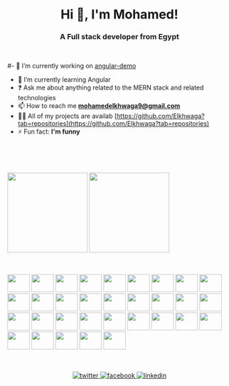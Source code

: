 <h1 align="center">Hi 👋, I'm Mohamed!</h1>
<h3 align="center">A Full stack developer from Egypt</h3>
<br/>

#- 🔭 I’m currently working on [angular-demo](https://github.com/Elkhwaga/angular-demo)
- 🌱 I’m currently learning Angular
- ❓ Ask me about anything related to the MERN stack and related technologies
- 📫 How to reach me **mohamedelkhwaga9@gmail.com**
- 👨‍💻 All of my projects are availab [https://github.com/Elkhwaga?tab=repositories](https://github.com/Elkhwaga?tab=repositories)
- ⚡ Fun fact: **I'm funny**
<br/>

##
<br/>
<div>
  <img height="180em" src="https://github-readme-stats.vercel.app/api?username=Elkhwaga&show_icons=true&theme=react&include_all_commits=false&count_private=false&layout=compact&hide_border=true" />
  
  <img height="180em" src="https://github-readme-stats.vercel.app/api/top-langs/?username=Elkhwaga&theme=react&hide_border=true&include_all_commits=false&count_private=false&layout=compact" style="margin-left: auto" />
</div>

##
<br/>
<div style="display: inline_block">
  <img width="50" height="40" src="https://cdn.jsdelivr.net/gh/devicons/devicon/icons/cplusplus/cplusplus-original.svg" />
  
  <img width="50" height="40" src="https://cdn.jsdelivr.net/gh/devicons/devicon/icons/nodejs/nodejs-original.svg" />
  <img width="50" height="40" src="https://cdn.jsdelivr.net/gh/devicons/devicon/icons/express/express-original.svg" />
  
  <img width="50" height="40" src="https://cdn.jsdelivr.net/gh/devicons/devicon/icons/javascript/javascript-original.svg" />
  <img width="50" height="40" src="https://cdn.jsdelivr.net/gh/devicons/devicon/icons/jquery/jquery-plain-wordmark.svg" />
  <img width="50" height="40" src="https://cdn.jsdelivr.net/gh/devicons/devicon/icons/typescript/typescript-original.svg" />
  
  <img width="50" height="40" src="https://cdn.jsdelivr.net/gh/devicons/devicon/icons/react/react-original.svg" />
  <img width="50" height="40" src="https://cdn.jsdelivr.net/gh/devicons/devicon/icons/materialui/materialui-original.svg" />
  <img width="50" height="40" src="https://cdn.jsdelivr.net/gh/devicons/devicon/icons/redux/redux-original.svg" />
  <img width="50" height="40" src="https://cdn.jsdelivr.net/gh/devicons/devicon/icons/angularjs/angularjs-original.svg" />
  
  <img width="50" height="40" src="https://cdn.jsdelivr.net/gh/devicons/devicon/icons/jasmine/jasmine-plain.svg" />
  <img width="50" height="40" src="https://cdn.jsdelivr.net/gh/devicons/devicon/icons/jest/jest-plain.svg" />
  
   <img width="50" height="40" src="https://cdn.jsdelivr.net/gh/devicons/devicon/icons/mysql/mysql-plain-wordmark.svg" /> 
  <img width="50" height="40" src="https://cdn.jsdelivr.net/gh/devicons/devicon/icons/postgresql/postgresql-original.svg" />
  <img width="50" height="40" src="https://cdn.jsdelivr.net/gh/devicons/devicon/icons/wordpress/wordpress-plain.svg" />
  
  <img width="50" height="40" src="https://cdn.jsdelivr.net/gh/devicons/devicon/icons/html5/html5-original.svg" />
  <img width="50" height="40" src="https://cdn.jsdelivr.net/gh/devicons/devicon/icons/css3/css3-original.svg" />
  <img width="50" height="40" src="https://cdn.jsdelivr.net/gh/devicons/devicon/icons/sass/sass-original.svg" />
  
  <img width="50" height="40" src="https://cdn.jsdelivr.net/gh/devicons/devicon/icons/mongodb/mongodb-original-wordmark.svg" />
  <img width="50" height="40" src="https://cdn.jsdelivr.net/gh/devicons/devicon/icons/firebase/firebase-plain.svg" />
  <img width="50" height="40" src="https://cdn.jsdelivr.net/gh/devicons/devicon/icons/graphql/graphql-plain.svg" />
  
  <img width="50" height="40" src="https://cdn.jsdelivr.net/gh/devicons/devicon/icons/linux/linux-original.svg" />
  <img width="50" height="40" src="https://cdn.jsdelivr.net/gh/devicons/devicon/icons/docker/docker-original.svg" />
  
  <img width="50" height="40" src="https://cdn.jsdelivr.net/gh/devicons/devicon/icons/git/git-original.svg" />
  <img width="50" height="40" src="https://cdn.jsdelivr.net/gh/devicons/devicon/icons/circleci/circleci-plain.svg" />
  <img width="50" height="40" src="https://cdn.jsdelivr.net/gh/devicons/devicon/icons/github/github-original.svg" />
  
  <img width="50" height="40" src="https://cdn.jsdelivr.net/gh/devicons/devicon/icons/tailwindcss/tailwindcss-plain.svg" />
  <img width="50" height="40" src="https://cdn.jsdelivr.net/gh/devicons/devicon/icons/bootstrap/bootstrap-plain.svg" />
  
  <img width="50" height="40" src="https://cdn.jsdelivr.net/gh/devicons/devicon/icons/illustrator/illustrator-plain.svg" />      
  <img width="50" height="40" src="https://cdn.jsdelivr.net/gh/devicons/devicon/icons/photoshop/photoshop-plain.svg" />
  <img width="50" height="40" src="https://cdn.jsdelivr.net/gh/devicons/devicon/icons/xd/xd-plain.svg" />
  <img width="50" height="40" src="https://cdn.jsdelivr.net/gh/devicons/devicon/icons/sketch/sketch-original.svg" />
</div>

##
<br/>
<div align="center">
  <a href="https://twitter.com/Mohamed82876773" target="_blank">
  <img src=https://img.shields.io/badge/twitter-%2300acee.svg?&style=for-the-badge&logo=twitter&logoColor=white alt=twitter style="margin-bottom: 5px;" />
  </a>
  <a href="https://www.facebook.com/mohamed.elkhwaga.79" target="_blank">
  <img src=https://img.shields.io/badge/facebook-%232E87FB.svg?&style=for-the-badge&logo=facebook&logoColor=white alt=facebook style="margin-bottom: 5px;" />
  </a>
  <a href="https://linkedin.com/in/mohamed-khaled-5b7387159" target="_blank">
  <img src=https://img.shields.io/badge/linkedin-%231E77B5.svg?&style=for-the-badge&logo=linkedin&logoColor=white alt=linkedin style="margin-bottom: 5px;" />
  </a>  
</div>  

